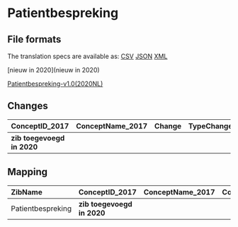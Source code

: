 # Patientbespreking
## File formats

The translation specs are available as: 
[CSV](../csv/Patientbespreking.csv) [JSON](../json/Patientbespreking.json) [XML](../xml/Patientbespreking.xml)



[nieuw in 2020](nieuw in 2020)

[Patientbespreking-v1.0(2020NL)](https://zibs.nl/wiki/Patientbespreking-v1.0(2020NL))









## Changes

| ConceptID_2017             | ConceptName_2017   | Change   | TypeChange   | Impact_heen   | TRANSLATIE_spec_heen   | Impact_terug   | TRANSLATIE_spec_terug   | Omschrijving   |
|:---------------------------|:-------------------|:---------|:-------------|:--------------|:-----------------------|:---------------|:------------------------|:---------------|
| **zib toegevoegd in 2020** |                    |          |              |               |                        |                |                         |                |

## Mapping

| ZibName           | ConceptID_2017             | ConceptName_2017   | Codelists_2017   | Change   | ConceptID_2020             | ConceptName_2020   | Codelists_2020   | Bits   | Omschrijving   | TypeChange   | Impact_heen   | TRANSLATIE_spec_heen   | Impact_terug   | TRANSLATIE_spec_terug   |
|:------------------|:---------------------------|:-------------------|:-----------------|:---------|:---------------------------|:-------------------|:-----------------|:-------|:---------------|:-------------|:--------------|:-----------------------|:---------------|:------------------------|
| Patientbespreking | **zib toegevoegd in 2020** |                    |                  |          | **zib toegevoegd in 2020** |                    |                  |        |                |              |               |                        |                |                         |

